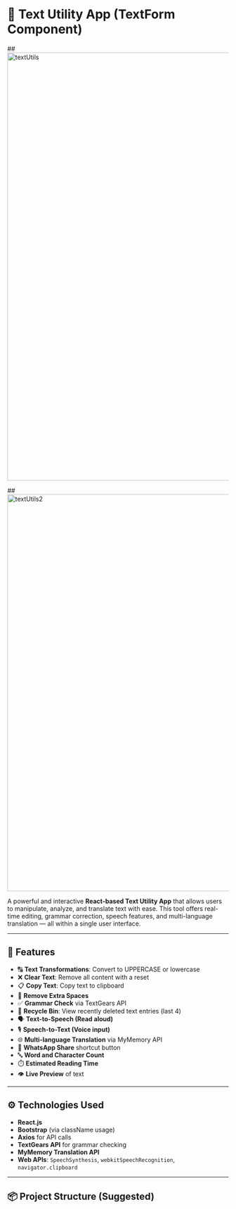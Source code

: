 # 📝 Text Utility App (TextForm Component)

##<img width="1920" height="974" alt="textUtils" src="https://github.com/user-attachments/assets/15ef631e-ef9c-4373-afca-d557b5454cfe" />

##<img width="1894" height="903" alt="textUtils2" src="https://github.com/user-attachments/assets/7fb265d9-1546-401b-a3f1-528f4b643ac9" />




A powerful and interactive **React-based Text Utility App** that allows users to manipulate, analyze, and translate text with ease. This tool offers real-time editing, grammar correction, speech features, and multi-language translation — all within a single user interface.

---

## 🌟 Features

- 🔠 **Text Transformations**: Convert to UPPERCASE or lowercase
- ❌ **Clear Text**: Remove all content with a reset
- 📋 **Copy Text**: Copy text to clipboard
- 🧹 **Remove Extra Spaces**
- ✅ **Grammar Check** via TextGears API
- 🔁 **Recycle Bin**: View recently deleted text entries (last 4)
- 🗣️ **Text-to-Speech (Read aloud)**
- 🎙️ **Speech-to-Text (Voice input)**
- 🌐 **Multi-language Translation** via MyMemory API
- 📱 **WhatsApp Share** shortcut button
- 🔤 **Word and Character Count**
- ⏱️ **Estimated Reading Time**
- 👁️ **Live Preview** of text

---

## ⚙️ Technologies Used

- **React.js**
- **Bootstrap** (via className usage)
- **Axios** for API calls
- **TextGears API** for grammar checking
- **MyMemory Translation API**
- **Web APIs**: `SpeechSynthesis`, `webkitSpeechRecognition`, `navigator.clipboard`

---

## 📦 Project Structure (Suggested)


